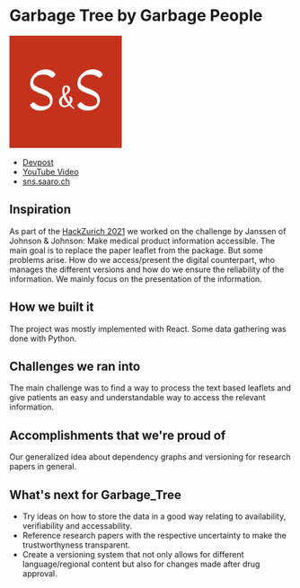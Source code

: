 # Garbage Tree by Garbage People

![Logo](./public/logo-small.png)

- [Devpost](#)
- [YouTube Video](#)
- [sns.saaro.ch](https://sns.saaro.ch/)

## Inspiration

As part of the [HackZurich 2021](https://hackzurich.com/) we worked on the challenge by Janssen of Johnson & Johnson: Make medical product information accessible. The main goal is to replace the paper leaflet from the package. But some problems arise. How do we access/present the digital counterpart, who manages the different versions and how do we ensure the reliability of the information. We mainly focus on the presentation of the information.

## How we built it

The project was mostly implemented with React. Some data gathering was done with Python.

## Challenges we ran into

The main challenge was to find a way to process the text based leaflets and give patients an easy and understandable way to access the relevant information.

## Accomplishments that we're proud of

Our generalized idea about dependency graphs and versioning for research papers in general.

## What's next for Garbage_Tree

- Try ideas on how to store the data in a good way relating to availability, verifiability and accessability.
- Reference research papers with the respective uncertainty to make the trustworthyness transparent.
- Create a versioning system that not only allows for different language/regional content but also for changes made after drug approval.
